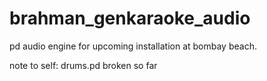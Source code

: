 # brahman_genkaraoke_audio

pd audio engine for upcoming installation at bombay beach.

note to self: drums.pd broken so far